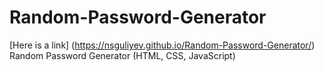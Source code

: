 # Random-Password-Generator
[Here is a link] (https://nsguliyev.github.io/Random-Password-Generator/)
Random Password Generator (HTML, CSS, JavaScript)
